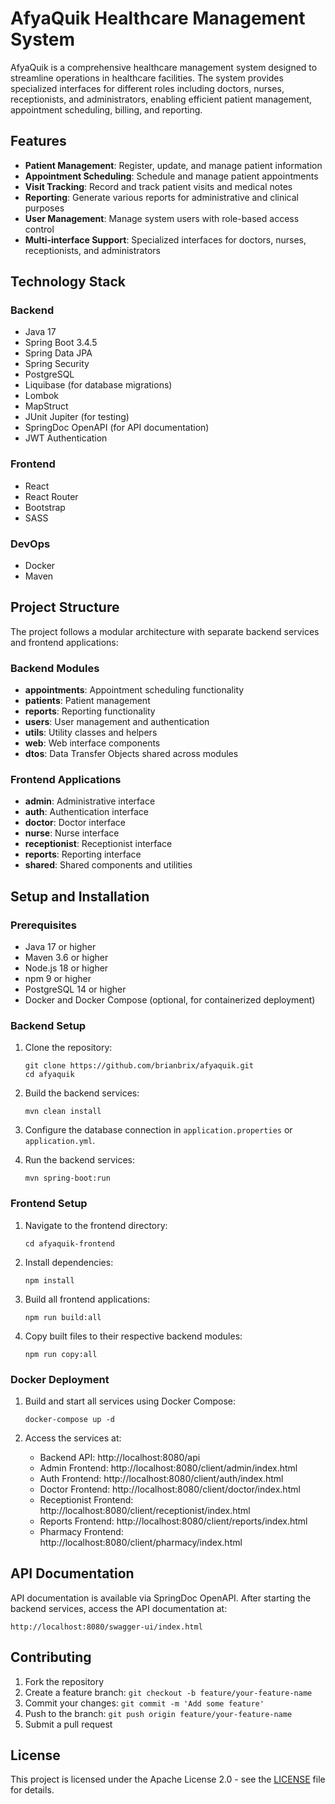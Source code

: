 # AfyaQuik Healthcare Management System

AfyaQuik is a comprehensive healthcare management system designed to streamline operations in healthcare facilities. The system provides specialized interfaces for different roles including doctors, nurses, receptionists, and administrators, enabling efficient patient management, appointment scheduling, billing, and reporting.

## Features

- **Patient Management**: Register, update, and manage patient information
- **Appointment Scheduling**: Schedule and manage patient appointments
- **Visit Tracking**: Record and track patient visits and medical notes
- **Reporting**: Generate various reports for administrative and clinical purposes
- **User Management**: Manage system users with role-based access control
- **Multi-interface Support**: Specialized interfaces for doctors, nurses, receptionists, and administrators

## Technology Stack

### Backend
- Java 17
- Spring Boot 3.4.5
- Spring Data JPA
- Spring Security
- PostgreSQL
- Liquibase (for database migrations)
- Lombok
- MapStruct
- JUnit Jupiter (for testing)
- SpringDoc OpenAPI (for API documentation)
- JWT Authentication

### Frontend
- React
- React Router
- Bootstrap
- SASS

### DevOps
- Docker
- Maven

## Project Structure

The project follows a modular architecture with separate backend services and frontend applications:

### Backend Modules
- **appointments**: Appointment scheduling functionality
- **patients**: Patient management
- **reports**: Reporting functionality
- **users**: User management and authentication
- **utils**: Utility classes and helpers
- **web**: Web interface components
- **dtos**: Data Transfer Objects shared across modules

### Frontend Applications
- **admin**: Administrative interface
- **auth**: Authentication interface
- **doctor**: Doctor interface
- **nurse**: Nurse interface
- **receptionist**: Receptionist interface
- **reports**: Reporting interface
- **shared**: Shared components and utilities

## Setup and Installation

### Prerequisites
- Java 17 or higher
- Maven 3.6 or higher
- Node.js 18 or higher
- npm 9 or higher
- PostgreSQL 14 or higher
- Docker and Docker Compose (optional, for containerized deployment)

### Backend Setup
1. Clone the repository:
   ```
   git clone https://github.com/brianbrix/afyaquik.git
   cd afyaquik
   ```

2. Build the backend services:
   ```
   mvn clean install
   ```

3. Configure the database connection in `application.properties` or `application.yml`.

4. Run the backend services:
   ```
   mvn spring-boot:run
   ```

### Frontend Setup
1. Navigate to the frontend directory:
   ```
   cd afyaquik-frontend
   ```

2. Install dependencies:
   ```
   npm install
   ```

3. Build all frontend applications:
   ```
   npm run build:all
   ```

4. Copy built files to their respective backend modules:
   ```
   npm run copy:all
   ```

### Docker Deployment
1. Build and start all services using Docker Compose:
   ```
   docker-compose up -d
   ```

2. Access the services at:
   - Backend API: http://localhost:8080/api
   - Admin Frontend: http://localhost:8080/client/admin/index.html
   - Auth Frontend: http://localhost:8080/client/auth/index.html
   - Doctor Frontend: http://localhost:8080/client/doctor/index.html
   - Receptionist Frontend: http://localhost:8080/client/receptionist/index.html
   - Reports Frontend: http://localhost:8080/client/reports/index.html
   - Pharmacy Frontend: http://localhost:8080/client/pharmacy/index.html

## API Documentation

API documentation is available via SpringDoc OpenAPI. After starting the backend services, access the API documentation at:

```
http://localhost:8080/swagger-ui/index.html
```

## Contributing

1. Fork the repository
2. Create a feature branch: `git checkout -b feature/your-feature-name`
3. Commit your changes: `git commit -m 'Add some feature'`
4. Push to the branch: `git push origin feature/your-feature-name`
5. Submit a pull request

## License

This project is licensed under the Apache License 2.0 - see the [LICENSE](LICENSE) file for details.
